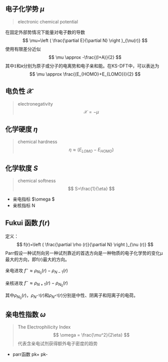 


##  电子化学势 $\mu$
> electronic chemical potential


在固定外部势情况下能量对电子数的导数
$$
\mu=\left ( \frac{\partial E}{\partial N}  \right )_{\nu(r)}
$$
使用有限差分近似
$$
\mu \approx -\frac{(I+A)}{2} 
$$
其中`I`和`A`分别为原子或分子的电离势和电子亲和能。在KS-DFT中，可以表达为
$$
\mu \approx \frac{(E_{HOMO}+E_{LOMO})}{2} 
$$
## 电负性 $\mathcal{X}$
> electronegativity
$$
\mathcal{X}= - \mu
$$

## 化学硬度 $\eta$
> chemical hardness
$$
\eta \approx (E_{LOMO}-E_{HOMO})
$$
## 化学软度 $S$
> chemical softness
$$
S=\frac{1}{\eta}
$$
- 亲电指标 $\omega $
- 亲核指标 N


## Fukui 函数 $f(r)$

定义：
$$
f(r)=\left ( \frac{\partial \rho (r)}{\partial N}  \right )_{\nu (r)}
$$
Parr假设一种试剂向另一种试剂靠近的首选方向是一种物质的电子化学势的变化μ最大的方向，即f(r)最大的方向。

亲电进攻 $f^- \approx \rho_{N_0}(r) - \rho_{N-1}(r)$

亲核进攻 $f^- \approx \rho_{N+1}(r) - \rho_{N_0}(r)$

其中$\rho_{N_0}(r)$，$\rho_{N^{-1}}(r)$和$\rho_{N^{+1}}(r)$分别是中性、阴离子和阳离子的电荷。

## 亲电性指数 $\omega$
> The Electrophilicity Index
$$
\omega = \frac{\mu^2}{2\eta}
$$
代表含亲电试剂获得额外电子密度的趋势
- parr函数
pk+ pk-
